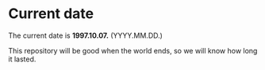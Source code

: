# Current date

The current date is **1997.10.07.** (YYYY.MM.DD.)

This repository will be good when the world ends, so we will know how long it lasted.